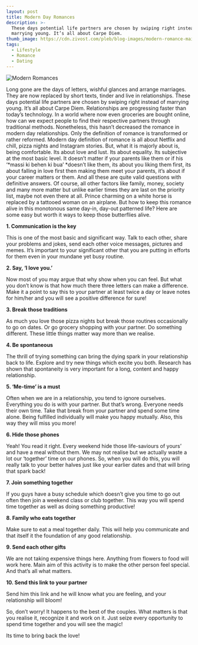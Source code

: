 ```yaml
---
layout: post
title: Modern Day Romances
description: >-
  These days potential life partners are chosen by swiping right instead of
  marrying young. It’s all about Carpe Diem.
thumb_image: https://cdn.zivost.com/pleb/blog-images/modern-romance-main.jpg
tags:
  - Lifestyle
  - Romance
  - Dating
---
```


![Modern Romances](https://cdn.zivost.com/pleb/blog-images/modern-romance-main.jpg)

Long gone are the days of letters, wishful glances and arrange marriages. They are now replaced by short texts, tinder and live in relationships. These days potential life partners are chosen by swiping right instead of marrying young. It’s all about Carpe Diem. Relationships are progressing faster than today’s technology. In a world where now even groceries are bought online, how can we expect people to find their respective partners through traditional methods. Nonetheless, this hasn’t decreased the romance in modern day relationships. Only the definition of romance is transformed or rather reformed. Modern day definition of romance is all about Netflix and chill, pizza nights and Instagram stories. But, what it is majorly about is, being comfortable. Its about love and lust. Its about equality. Its subjective at the most basic level. It doesn’t matter if your parents like them or if his ‘*massi ki behen ki bua’&nbsp;*doesn’t like them, its about you liking them first, its about falling in love first then making them meet your parents, it’s about if your career matters or them. And all these are quite valid questions with definitive answers. Of course, all other factors like family, money, society and many more matter but unlike earlier times they are last on the priority list, maybe not even there at all. Prince charming on a white horse is replaced by a tattooed woman on an airplane. But how to keep this romance alive in this monotonous same day-in, day-out patterned life? Here are some easy but worth it ways to keep those butterflies alive.

**1\. Communication is the key**

This is one of the most basic and significant way. Talk to each other, share your problems and jokes, send each other voice messages, pictures and memes. It’s important to your significant other that you are putting in efforts for them even in your mundane yet busy routine.&nbsp;

**2\. Say, ‘I love you.’**

Now most of you may argue that why show when you can feel. But what you don’t know is that how much there three letters can make a difference. Make it a point to say this to your partner at least twice a day or leave notes for him/her and you will see a positive difference for sure\!

**3\. Break those traditions&nbsp;**

As much you love those pizza nights but break those routines occasionally to go on dates. Or go grocery shopping with your partner. Do something different. These little things matter way more than we realise.&nbsp;

**4\. Be spontaneous**

The thrill of trying something can bring the dying spark in your relationship back to life. Explore and try new things which excite you both. Research has shown that spontaneity is very important for a long, content and happy relationship.&nbsp;

**5\. ‘Me-time’ is a must&nbsp;**

Often when we are in a relationship, you tend to ignore ourselves. Everything you do is with your partner. But that’s wrong. Everyone needs their own time. Take that break from your partner and spend some time alone. Being fulfilled individually will make you happy mutually. Also, this way they will miss you more\!

**6\. Hide those phones**

Yeah\! You read it right. Every weekend hide those life-saviours of yours’ and have a meal without them. We may not realise but we actually waste a lot our ‘together’ time on our phones. So, when you will do this, you will really talk to your better halves just like your earlier dates and that will bring that spark back\!&nbsp;

**7\. Join something together&nbsp;**

If you guys have a busy schedule which doesn’t give you time to go out often then join a weekend class or club together. This way you will spend time together as well as doing something productive\!

**8\. Family who eats together&nbsp;**

Make sure to eat a meal together daily. This will help you communicate and that itself it the foundation of any good relationship.

**9\. Send each other gifts**

We are not taking expensive things here. Anything from flowers to food will work here. Main aim of this activity is to make the other person feel special. And that’s all what matters.

**10\. Send this link to your partner**

Send him this link and he will know what you are feeling, and your relationship will bloom\!

So, don’t worry\! It happens to the best of the couples. What matters is that you realise it, recognize it and work on it. Just seize every opportunity to spend time together and you will see the magic\!

Its time to bring back the love\!